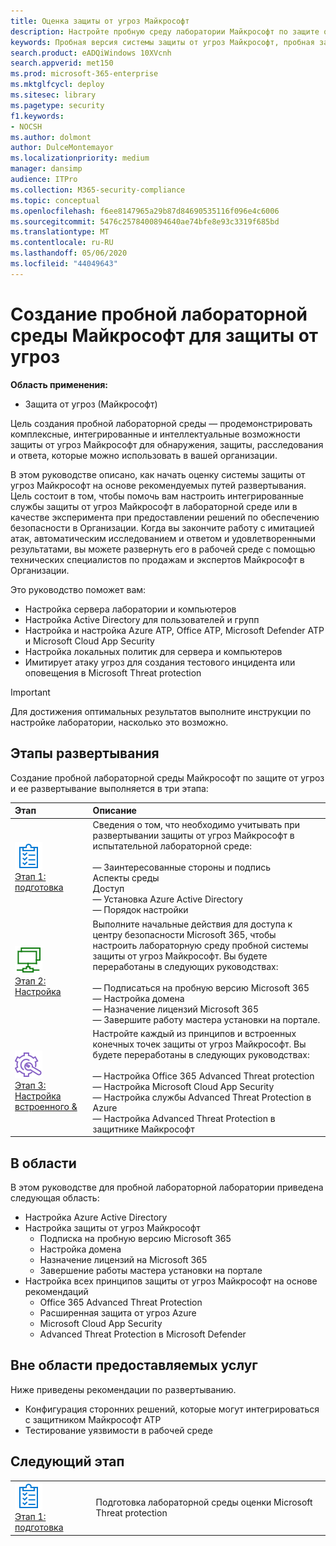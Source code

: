 ```yaml
---
title: Оценка защиты от угроз Майкрософт
description: Настройте пробную среду лаборатории Майкрософт по защите от угроз, чтобы проверить, как согласованное решение для защиты от угроз предназначено для защиты устройств, удостоверений, данных и приложений, которые могут помочь вашей организации
keywords: Пробная версия системы защиты от угроз Майкрософт, пробная защита от угроз Майкрософт, Лаборатория Microsoft Threat Protection, Лаборатория Microsoft Threat Protection, Лаборатория оценки безопасности кибератак, повышенная постоянная угроза, Корпоративная защита, устройства, устройства, удостоверения, пользователи, данные, приложения, происшествия, автоматизированное исследование и исправление, расширенное Поиск
search.product: eADQiWindows 10XVcnh
search.appverid: met150
ms.prod: microsoft-365-enterprise
ms.mktglfcycl: deploy
ms.sitesec: library
ms.pagetype: security
f1.keywords:
- NOCSH
ms.author: dolmont
author: DulceMontemayor
ms.localizationpriority: medium
manager: dansimp
audience: ITPro
ms.collection: M365-security-compliance
ms.topic: conceptual
ms.openlocfilehash: f6ee8147965a29b87d84690535116f096e4c6006
ms.sourcegitcommit: 5476c2578400894640ae74bfe8e93c3319f685bd
ms.translationtype: MT
ms.contentlocale: ru-RU
ms.lasthandoff: 05/06/2020
ms.locfileid: "44049643"
---
```

# <a name="create-a-microsoft-threat-protection-trial-lab-environment"></a>Создание пробной лабораторной среды Майкрософт для защиты от угроз 

**Область применения:**
- Защита от угроз (Майкрософт)

Цель создания пробной лабораторной среды — продемонстрировать комплексные, интегрированные и интеллектуальные возможности защиты от угроз Майкрософт для обнаружения, защиты, расследования и ответа, которые можно использовать в вашей организации. 

В этом руководстве описано, как начать оценку системы защиты от угроз Майкрософт на основе рекомендуемых путей развертывания. Цель состоит в том, чтобы помочь вам настроить интегрированные службы защиты от угроз Майкрософт в лабораторной среде или в качестве эксперимента при предоставлении решений по обеспечению безопасности в Организации. Когда вы закончите работу с имитацией атак, автоматическим исследованием и ответом и удовлетворенными результатами, вы можете развернуть его в рабочей среде с помощью технических специалистов по продажам и экспертов Майкрософт в Организации. 

Это руководство поможет вам:
- Настройка сервера лаборатории и компьютеров
- Настройка Active Directory для пользователей и групп
- Настройка и настройка Azure ATP, Office ATP, Microsoft Defender ATP и Microsoft Cloud App Security
- Настройка локальных политик для сервера и компьютеров
- Имитирует атаку угроз для создания тестового инцидента или оповещения в Microsoft Threat protection

>[!IMPORTANT]
>Для достижения оптимальных результатов выполните инструкции по настройке лаборатории, насколько это возможно.


## <a name="deployment-phases"></a>Этапы развертывания

Создание пробной лабораторной среды Майкрософт по защите от угроз и ее развертывание выполняется в три этапа:

|Этап | Описание | 
|:-------|:-----|
| ![Этап 1: подготовка](../../media/prepare.png)<br>[Этап 1: подготовка](prepare-mtpeval.md)| Сведения о том, что необходимо учитывать при развертывании защиты от угроз Майкрософт в испытательной лабораторной среде: <br><br>— Заинтересованные стороны и подпись <br> Аспекты среды <br>Доступ <br>— Установка Azure Active Directory <br> — Порядок настройки
|  ![Этап 2: Настройка](../../media/setup.png) <br>[Этап 2: Настройка](setup-mtpeval.md)|  Выполните начальные действия для доступа к центру безопасности Microsoft 365, чтобы настроить лабораторную среду пробной системы защиты от угроз Майкрософт. Вы будете переработаны в следующих руководствах:<br><br>— Подписаться на пробную версию Microsoft 365 <br>  — Настройка домена<br>— Назначение лицензий Microsoft 365<br>— Завершите работу мастера установки на портале.|
|  ![Этап 3: Настройка встроенного &](../../media/config-onboard.png) <br>[Этап 3: Настройка встроенного &](config-mtpeval.md) | Настройте каждый из принципов и встроенных конечных точек защиты от угроз Майкрософт. Вы будете переработаны в следующих руководствах:<br><br>— Настройка Office 365 Advanced Threat protection<br>— Настройка Microsoft Cloud App Security<br>— Настройка службы Advanced Threat Protection в Azure<br>— Настройка Advanced Threat Protection в защитнике Майкрософт 


## <a name="in-scope"></a>В области

В этом руководстве для пробной лабораторной лаборатории приведена следующая область:
-   Настройка Azure Active Directory
-   Настройка защиты от угроз Майкрософт
    -   Подписка на пробную версию Microsoft 365
    -   Настройка домена
    -   Назначение лицензий на Microsoft 365
    -   Завершение работы мастера установки на портале
-   Настройка всех принципов защиты от угроз Майкрософт на основе рекомендаций
    -   Office 365 Advanced Threat Protection
    -   Расширенная защита от угроз Azure
    -   Microsoft Cloud App Security
    -   Advanced Threat Protection в Microsoft Defender

## <a name="out-of-scope"></a>Вне области предоставляемых услуг

Ниже приведены рекомендации по развертыванию.

-   Конфигурация сторонних решений, которые могут интегрироваться с защитником Майкрософт ATP
-   Тестирование уязвимости в рабочей среде

## <a name="next-step"></a>Следующий этап
|||
|:-------|:-----|
|![Этап 1: подготовка](../../media/prepare.png) <br>[Этап 1: подготовка](prepare-mtpeval.md) | Подготовка лабораторной среды оценки Microsoft Threat protection
